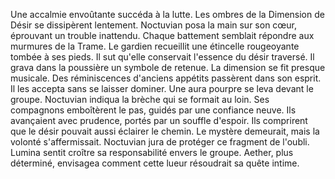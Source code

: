 Une accalmie envoûtante succéda à la lutte.
Les ombres de la Dimension de Désir se dissipèrent lentement.
Noctuvian posa la main sur son cœur, éprouvant un trouble inattendu.
Chaque battement semblait répondre aux murmures de la Trame.
Le gardien recueillit une étincelle rougeoyante tombée à ses pieds.
Il sut qu'elle conservait l'essence du désir traversé.
Il grava dans la poussière un symbole de retenue.
La dimension se fit presque musicale.
Des réminiscences d'anciens appétits passèrent dans son esprit.
Il les accepta sans se laisser dominer.
Une aura pourpre se leva devant le groupe.
Noctuvian indiqua la brèche qui se formait au loin.
Ses compagnons emboîtèrent le pas, guidés par une confiance neuve.
Ils avançaient avec prudence, portés par un souffle d'espoir.
Ils comprirent que le désir pouvait aussi éclairer le chemin.
Le mystère demeurait, mais la volonté s'affermissait.
Noctuvian jura de protéger ce fragment de l'oubli.
Lumina sentit croître sa responsabilité envers le groupe.
Aether, plus déterminé, envisagea comment cette lueur résoudrait sa quête intime.
